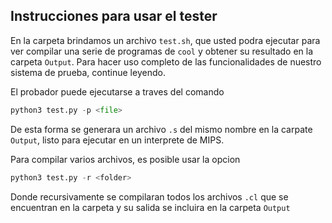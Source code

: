 ## Instrucciones para usar el tester

En la carpeta brindamos un archivo `test.sh`, que usted podra ejecutar para ver compilar una serie de programas de `cool` y obtener su resultado en la carpeta `Output`. Para hacer uso completo de las funcionalidades de nuestro sistema de prueba, continue leyendo.


El probador puede ejecutarse a traves del comando

``` py
python3 test.py -p <file>
```
 De esta forma se generara un archivo `.s` del mismo nombre en la carpate `Output`, listo para ejecutar en un interprete de MIPS. 

 Para compilar varios archivos, es posible usar la opcion

``` py
python3 test.py -r <folder>
```

Donde recursivamente se compilaran todos los archivos `.cl` que se encuentran en la carpeta y su salida se incluira en la carpeta `Output`